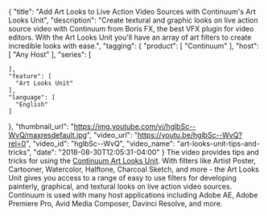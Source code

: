 {
  "title": "Add Art Looks to Live Action Video Sources with Continuum's Art Looks Unit",
  "description": "Create textural and graphic looks on live action source video with Continuum from Boris FX, the best VFX plugin for video editors. With the Art Looks Unit you'll have an array of art filters to create incredible looks with ease.",
  "tagging": {
    "product": [
      "Continuum"
    ],
    "host": [
      "Any Host"
    ],
    "series": [

    ],
    "feature": [
      "Art Looks Unit"
    ],
    "language": [
      "English"
    ]
  },
  "thumbnail_url": "https://img.youtube.com/vi/hglbSc--WvQ/maxresdefault.jpg",
  "video_url": "https://youtu.be/hglbSc--WvQ?rel=0",
  "video_id": "hglbSc--WvQ",
  "video_name": "art-looks-unit-tips-and-tricks",
  "date": "2018-08-30T12:05:31-04:00"
}
The video provides tips and tricks for using the [Continuum Art Looks Unit](/products/continuum-units/art-looks/). With filters like Artist Poster, Cartooner, Watercolor, Halftone, Charcoal Sketch, and more - the Art Looks Unit gives you access to a range of easy to use filters for developing painterly, graphical, and textural looks on live action video sources.   Continuum is used with many host applications including Adobe AE, Adobe Premiere Pro, Avid Media Composer, Davinci Resolve, and more.  
